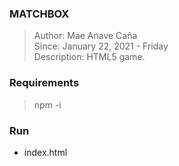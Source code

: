 ### MATCHBOX
> Author: Mae Anave Caña    
> Since: January 22, 2021 - Friday    
> Description: HTML5 game.    

### Requirements
> npm -i

### Run
- index.html
